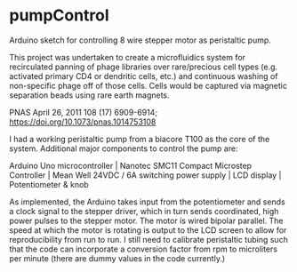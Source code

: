 pumpControl
===========

Arduino sketch for controlling 8 wire stepper motor as peristaltic pump.

This project was undertaken to create a microfluidics system for recirculated panning of phage libraries over rare/precious cell types (e.g. activated primary CD4 or dendritic cells, etc.) and continuous washing of non-specific phage off of those cells. Cells would be captured via magnetic separation beads using rare earth magnets.

PNAS April 26, 2011 108 (17) 6909-6914; https://doi.org/10.1073/pnas.1014753108

I had a working peristaltic pump from a biacore T100 as the core of the system. Additional major components to control the pump are:

Arduino Uno microcontroller | Nanotec SMC11 Compact Microstep Controller | Mean Well 24VDC / 6A switching power supply | LCD display | Potentiometer & knob

As implemented, the Arduino takes input from the potentiometer and sends a clock signal to the stepper driver, which in turn sends coordinated, high power pulses to the stepper motor. The motor is wired bipolar parallel. The speed at which the motor is rotating is output to the LCD screen to allow for reproducibility from run to run. I still need to calibrate peristaltic tubing such that the code can incorporate a conversion factor from rpm to microliters per minute (there are dummy values in the code currently.) 
